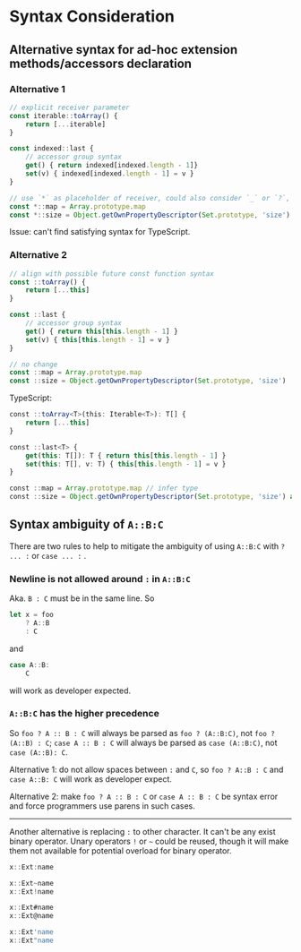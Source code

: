 # Syntax Consideration

## Alternative syntax for ad-hoc extension methods/accessors declaration

### Alternative 1

```js
// explicit receiver parameter
const iterable::toArray() {
	return [...iterable]
}

const indexed::last {
	// accessor group syntax
	get() { return indexed[indexed.length - 1]}
	set(v) { indexed[indexed.length - 1] = v }
}

// use `*` as placeholder of receiver, could also consider `_` or `?`, etc.
const *::map = Array.prototype.map
const *::size = Object.getOwnPropertyDescriptor(Set.prototype, 'size')
```

Issue: can't find satisfying syntax for TypeScript.

### Alternative 2

```js
// align with possible future const function syntax
const ::toArray() {
	return [...this]
}

const ::last {
	// accessor group syntax
	get() { return this[this.length - 1] }
	set(v) { this[this.length - 1] = v }
}

// no change
const ::map = Array.prototype.map
const ::size = Object.getOwnPropertyDescriptor(Set.prototype, 'size')
```

TypeScript:
```ts
const ::toArray<T>(this: Iterable<T>): T[] {
	return [...this]
}

const ::last<T> {
	get(this: T[]): T { return this[this.length - 1] }
	set(this: T[], v: T) { this[this.length - 1] = v }
}

const ::map = Array.prototype.map // infer type
const ::size = Object.getOwnPropertyDescriptor(Set.prototype, 'size') as { get(this: Set): number }
```


## Syntax ambiguity of `A::B:C`

There are two rules to help to mitigate the ambiguity of using `A::B:C` with `? ... :` or `case ... :` .

### Newline is not allowed around `:` in `A::B:C`

Aka. `B : C` must be in the same line. So
```js
let x = foo
	? A::B
	: C
```
and
```js
case A::B:
	C
```
will work as developer expected.

### `A::B:C` has the higher precedence

So `foo ? A :: B : C` will always be parsed as `foo ? (A::B:C)`, not `foo ? (A::B) : C`;
`case A :: B : C` will always be parsed as `case (A::B:C)`, not `case (A::B): C`.

Alternative 1: do not allow spaces between `:` and `C`, so `foo ? A::B : C` and `case A::B: C` will work as developer expect.

Alternative 2: make `foo ? A :: B : C` or `case A :: B : C` be syntax error and force programmers use parens in such cases.

---

Another alternative is replacing `:` to other character. It can't be any exist binary operator. Unary operators `!` or `~` could be reused, though it will make them not available for potential overload for binary operator.

```js
x::Ext:name

x::Ext~name
x::Ext!name

x::Ext#name
x::Ext@name

x::Ext'name
x::Ext"name
```
